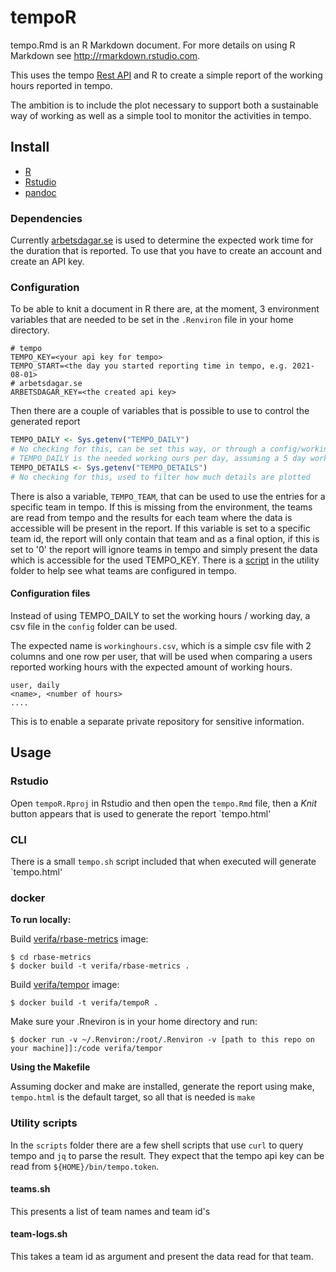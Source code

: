 # tempoR

tempo.Rmd is an R Markdown document. For more details on using R Markdown see http://rmarkdown.rstudio.com.

This uses the tempo [Rest API](https://help.tempo.io/cloud/en/tempo-server-migration-guide/rest-apis-for-your-migration/rest-apis-for-jira-cloud.html) and R to create a simple report of the working hours reported in tempo.

The ambition is to include the plot necessary to support both a sustainable way of working as well as a simple tool to monitor the activities in tempo.

## Install

- [R](https://www.r-project.org/)
- [Rstudio](https://www.rstudio.com/)
- [pandoc](https://pandoc.org/)

### Dependencies

Currently [arbetsdagar.se](https://arbetsdagar.se) is used to determine the expected work time for the duration that is reported. To use that you have to create an account and create an API key.
### Configuration

To be able to knit a document in R there are, at the moment, 3 environment variables that are needed to be set in the `.Renviron` file in your home directory.

```
# tempo
TEMPO_KEY=<your api key for tempo>
TEMPO_START=<the day you started reporting time in tempo, e.g. 2021-08-01>
# arbetsdagar.se
ARBETSDAGAR_KEY=<the created api key> 
```

Then there are a couple of variables that is possible to use to control the generated report

```r
TEMPO_DAILY <- Sys.getenv("TEMPO_DAILY")
# No checking for this, can be set this way, or through a config/workinghours.csv file
# TEMPO_DAILY is the needed working ours per day, assuming a 5 day work week
TEMPO_DETAILS <- Sys.getenv("TEMPO_DETAILS")
# No checking for this, used to filter how much details are plotted
```

There is also a variable, `TEMPO_TEAM`, that can be used to use the entries for a specific team in tempo. If this is missing from the environment, the teams are read from tempo and the results for each team where the data is accessible will be present in the report. If this variable is set to a specific team id, the report will only contain that team and as a final option, if this is set to '0' the report will ignore teams in tempo and simply present the data which is accessible for the used TEMPO_KEY. There is a [script](####teams.sh) in the utility folder to help see what teams are configured in tempo.

#### Configuration files

Instead of using TEMPO_DAILY to set the working hours / working day, a csv file in the `config` folder can be used.

The expected name is `workinghours.csv`, which is a simple csv file with 2 columns and one row per user, that will be used when comparing a users reported working hours with the expected amount of working hours.

```
user, daily
<name>, <number of hours>
....
```

This is to enable a separate private repository for sensitive information.

## Usage

### Rstudio

Open `tempoR.Rproj` in Rstudio and then open the `tempo.Rmd` file, then a *Knit* button appears that is used to generate the report `tempo.html' 

### CLI

There is a small `tempo.sh` script included that when executed will generate `tempo.html'

### docker

**To run locally:**

Build [verifa/rbase-metrics](rbase-metrics/Dockerfile) image:
```
$ cd rbase-metrics
$ docker build -t verifa/rbase-metrics .
```

Build [verifa/tempor](Dockerfile) image:
```
$ docker build -t verifa/tempoR .
```

Make sure your .Rneviron is in your home directory and run:
```
$ docker run -v ~/.Renviron:/root/.Renviron -v [path to this repo on your machine]]:/code verifa/tempor
```

**Using the Makefile**

Assuming docker and make are installed, generate the report using make, `tempo.html` is the default target, so all that is needed is `make`

### Utility scripts

In the `scripts` folder there are a few shell scripts that use `curl` to query tempo and `jq` to parse the result. They expect that the tempo api key can be read from `${HOME}/bin/tempo.token`.

#### teams.sh

This presents a list of team names and team id's

#### team-logs.sh

This takes a team id as argument and present the data read for that team.
